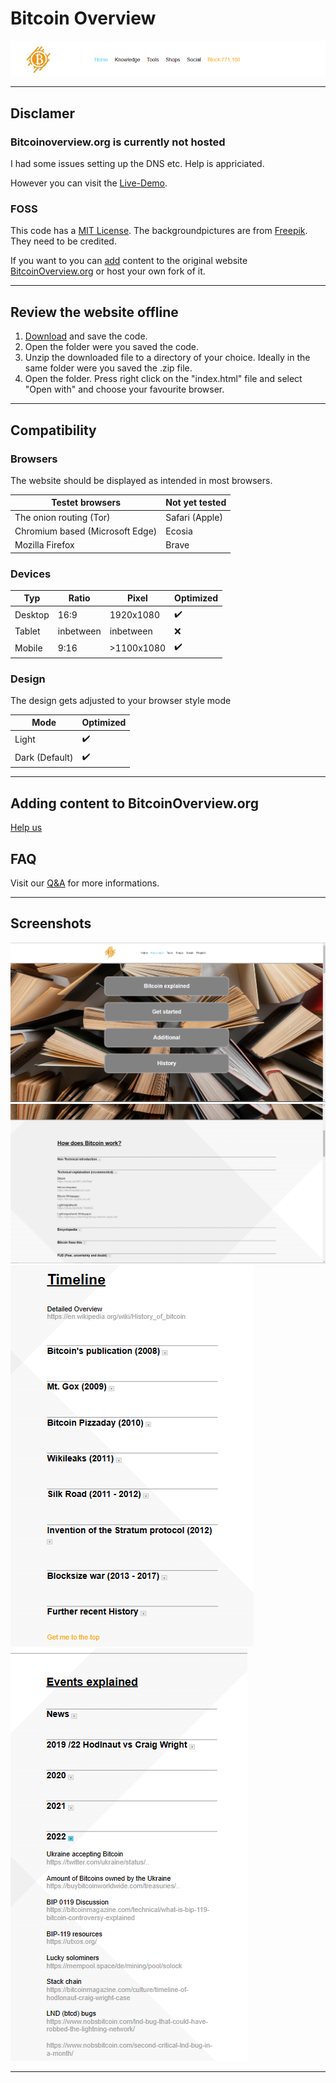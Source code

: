 # Bitcoin Overview

![Screenshot of index.html](screenshots/index2.PNG)

---

## Disclamer 
### Bitcoinoverview.org is currently not hosted
I had some issues setting up the DNS etc. Help is appriciated.

However you can visit the [Live-Demo](https://bitcoin-overview.vercel.app/).

### FOSS
This code has a [MIT License](LICENSE.txt). The backgroundpictures are from [Freepik](https://www.freepik.com/). They need to be credited.

If you want to you can [add](https://github.com/RealCocoArdo/BitcoinOverview#adding-content-to-bitcoinovervieworg) content to the original website [BitcoinOverview.org](https://BitcoinOverview.org) or host your own fork of it.

---

## Review the website offline
1. [Download](https://github.com/RealCocoArdo/BitcoinOverview/archive/refs/heads/main.zip) and save the code.
2. Open the folder were you saved the code.
3. Unzip the downloaded file to a directory of your choice. Ideally in the same folder were you saved the .zip file.
4. Open the folder. Press right click on the "index.html" file and select "Open with" and choose your favourite browser.

---

## Compatibility
### Browsers
The website should be displayed as intended in most browsers.

| Testet browsers                 | Not yet tested |
|---------------------------------|----------------|
| The onion routing (Tor)         | Safari (Apple) |
| Chromium based (Microsoft Edge) | Ecosia         |
| Mozilla Firefox                 | Brave          |
### Devices
| Typ          | Ratio     | Pixel      | Optimized          |
|--------------|-----------|------------|--------------------|
| Desktop      | 16:9      | 1920x1080  | :heavy_check_mark: |
| Tablet       | inbetween | inbetween  | :x:                |
| Mobile       | 9:16      | >1100x1080 | :heavy_check_mark: |
### Design
The design gets adjusted to your browser style mode

| Mode           | Optimized          |
|----------------|--------------------|
| Light          | :heavy_check_mark: |
| Dark (Default) | :heavy_check_mark: |

---

## Adding content to BitcoinOverview.org
[Help us](https://github.com/RealCocoArdo/BitcoinOverview/blob/main/organisations/HELP.md)

## FAQ
Visit our [Q&A](https://github.com/RealCocoArdo/BitcoinOverview/discussions/categories/q-a) for more informations.

---

## Screenshots

![Screenshot of Knowledge.html](screenshots/Knowledge.PNG)
![Screenshot of Knowledge.html](screenshots/Knowledge2.PNG)
![Mobile screenshot of Knowledge.html](screenshots/MobileKnowledge2.PNG)
![Mobile screenshot of Social.html](screenshots/MobileSocial.PNG)

---
